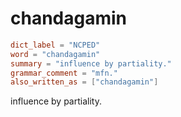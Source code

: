 # chandagamin

``` toml
dict_label = "NCPED"
word = "chandagamin"
summary = "influence by partiality."
grammar_comment = "mfn."
also_written_as = ["chandagamin"]
```

influence by partiality.

